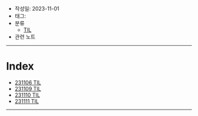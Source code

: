 - 작성일: 2023-11-01
- 태그: 
- 분류
    - [TIL](../TIL.md)
- 관련 노트

---

# Index

- [231106 TIL](231106%20TIL.md)
- [231109 TIL](231109%20TIL.md)
- [231110 TIL](231110%20TIL.md)
- [231111 TIL](231111%20TIL.md)

---
